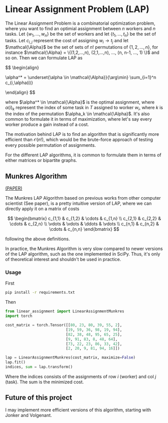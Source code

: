 
# Linear Assignment Problem (LAP)

The Linear Assignment Problem is a combinatorial optimization problem, where you want to find an optimial assignment between $n$ workers and $n$ tasks. Let $\{w_1, ..., w_n \}$ be the set of workers and let $\{ t_1, ..., t_n \}$ be the set of tasks. Let $c_{i,j}$ represent the cost of assigning $w_i \to t_j$ and let $\mathcal{\Alpha}$ be the set of sets of $n!$ permutations of $\{1, 2, ..., n\}$, for instance $\mathcal{\Alpha} = \{(1,2,...,n), (2,1,...,n), ..., (n, n-1, ..., 1) \}$ and so on. Then we can formulate LAP as

$$
\begin{align}

\alpha^* = \underset{\alpha \in \mathcal{\Alpha}}{\arg\min} \sum_{i=1}^n c_{i,\alpha(i)}



\end{align}
$$

where $\alpha^* \in \mathcal{\Alpha}$ is the optimal assignment, where $\alpha(i)_k$ represent the index of some task in $T$ assigned to worker $w_i$, where $k$ is the index of the permutation $\alpha_k \in \mathcal{\Alpha}$. It's also common to formulate it in terms of maximization, where let's say every worker produce a gain instead of a cost.

The motivation behind LAP is to find an algorithm that is significantly more efficient than $\mathcal{O}(n!)$, which would be the brute-force approach of testing every possible permutation of assignments.

For the different LAP algorithms, it is common to formulate them in terms of either matrices or bipartite graphs. 

## Munkres Algorithm

[(PAPER)](https://www.math.ucdavis.edu/~saito/data/emd/munkres.pdf)

The Munkres LAP Algorithm based on previous works from other computer scientist (See paper), is a pretty intuitive version of LAP, where we can directly apply it on a matrix of costs

$$
\begin{bmatrix}
c_{1,1} & c_{1,2} & \cdots & c_{1,n} \\
c_{2,1} & c_{2,2} & \cdots & c_{2,n} \\
\vdots  & \vdots  & \ddots & \vdots \\
c_{n,1} & c_{n,2} & \cdots & c_{n,n}
\end{bmatrix}
$$

following the above definitions. 

In practice, the Munkres Algorithm is very slow compared to newer versions of the LAP algorithm, such as the one implemented in SciPy. Thus, it's only of theoretical interest and shouldn't be used in practice. 

### Usage

First 
```cmd
pip install -r requirements.txt
```

Then 
```python
from linear_assignment import LinearAssignmentMunkres
import torch

cost_matrix = torch.Tensor([[80, 23, 80, 39, 55, 2],
                           [19, 59, 36, 98, 19, 94],
                           [82, 38, 48, 95, 65, 25],
                           [9, 91, 83, 8, 48, 64],
                           [73, 22, 23, 86, 33, 42],
                           [2, 20, 9, 81, 94, 16]])

lap = LinearAssignmentMunkres(cost_matrix, maximize=False)
lap.fit()
indices, sum = lap.transform()
```
Where the indices consists of the assignments of row $i$ (worker) and col $j$ (task). The sum is the minimized cost.  

## Future of this project
I may implement more efficient versions of this algorithm, starting with Jonker and Volgenant. 

